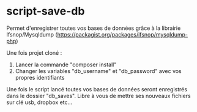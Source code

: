 # script-save-db
Permet d'enregistrer toutes vos bases de données grâce à la librairie Ifsnop/Mysqldump (https://packagist.org/packages/ifsnop/mysqldump-php)

Une fois projet cloné :

1. Lancer la commande "composer install"
2. Changer les variables "db_username" et "db_password" avec vos propres identifiants

Une fois le script lancé toutes vos bases de données seront enregistrés dans le dossier "db_saves".
Libre à vous de mettre ses nouveaux fichiers sur clé usb, dropbox etc...

